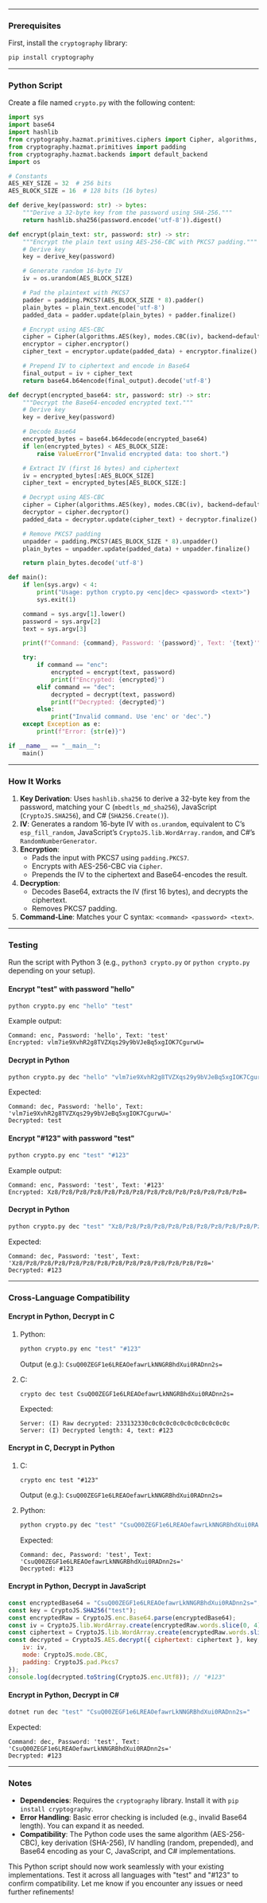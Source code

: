 
---

### Prerequisites
First, install the `cryptography` library:
```bash
pip install cryptography
```

---

### Python Script
Create a file named `crypto.py` with the following content:

```python
import sys
import base64
import hashlib
from cryptography.hazmat.primitives.ciphers import Cipher, algorithms, modes
from cryptography.hazmat.primitives import padding
from cryptography.hazmat.backends import default_backend
import os

# Constants
AES_KEY_SIZE = 32  # 256 bits
AES_BLOCK_SIZE = 16  # 128 bits (16 bytes)

def derive_key(password: str) -> bytes:
    """Derive a 32-byte key from the password using SHA-256."""
    return hashlib.sha256(password.encode('utf-8')).digest()

def encrypt(plain_text: str, password: str) -> str:
    """Encrypt the plain text using AES-256-CBC with PKCS7 padding."""
    # Derive key
    key = derive_key(password)

    # Generate random 16-byte IV
    iv = os.urandom(AES_BLOCK_SIZE)

    # Pad the plaintext with PKCS7
    padder = padding.PKCS7(AES_BLOCK_SIZE * 8).padder()
    plain_bytes = plain_text.encode('utf-8')
    padded_data = padder.update(plain_bytes) + padder.finalize()

    # Encrypt using AES-CBC
    cipher = Cipher(algorithms.AES(key), modes.CBC(iv), backend=default_backend())
    encryptor = cipher.encryptor()
    cipher_text = encryptor.update(padded_data) + encryptor.finalize()

    # Prepend IV to ciphertext and encode in Base64
    final_output = iv + cipher_text
    return base64.b64encode(final_output).decode('utf-8')

def decrypt(encrypted_base64: str, password: str) -> str:
    """Decrypt the Base64-encoded encrypted text."""
    # Derive key
    key = derive_key(password)

    # Decode Base64
    encrypted_bytes = base64.b64decode(encrypted_base64)
    if len(encrypted_bytes) < AES_BLOCK_SIZE:
        raise ValueError("Invalid encrypted data: too short.")

    # Extract IV (first 16 bytes) and ciphertext
    iv = encrypted_bytes[:AES_BLOCK_SIZE]
    cipher_text = encrypted_bytes[AES_BLOCK_SIZE:]

    # Decrypt using AES-CBC
    cipher = Cipher(algorithms.AES(key), modes.CBC(iv), backend=default_backend())
    decryptor = cipher.decryptor()
    padded_data = decryptor.update(cipher_text) + decryptor.finalize()

    # Remove PKCS7 padding
    unpadder = padding.PKCS7(AES_BLOCK_SIZE * 8).unpadder()
    plain_bytes = unpadder.update(padded_data) + unpadder.finalize()

    return plain_bytes.decode('utf-8')

def main():
    if len(sys.argv) < 4:
        print("Usage: python crypto.py <enc|dec> <password> <text>")
        sys.exit(1)

    command = sys.argv[1].lower()
    password = sys.argv[2]
    text = sys.argv[3]

    print(f"Command: {command}, Password: '{password}', Text: '{text}'")

    try:
        if command == "enc":
            encrypted = encrypt(text, password)
            print(f"Encrypted: {encrypted}")
        elif command == "dec":
            decrypted = decrypt(text, password)
            print(f"Decrypted: {decrypted}")
        else:
            print("Invalid command. Use 'enc' or 'dec'.")
    except Exception as e:
        print(f"Error: {str(e)}")

if __name__ == "__main__":
    main()
```

---

### How It Works
1. **Key Derivation**: Uses `hashlib.sha256` to derive a 32-byte key from the password, matching your C (`mbedtls_md_sha256`), JavaScript (`CryptoJS.SHA256`), and C# (`SHA256.Create()`).
2. **IV**: Generates a random 16-byte IV with `os.urandom`, equivalent to C’s `esp_fill_random`, JavaScript’s `CryptoJS.lib.WordArray.random`, and C#’s `RandomNumberGenerator`.
3. **Encryption**: 
   - Pads the input with PKCS7 using `padding.PKCS7`.
   - Encrypts with AES-256-CBC via `Cipher`.
   - Prepends the IV to the ciphertext and Base64-encodes the result.
4. **Decryption**: 
   - Decodes Base64, extracts the IV (first 16 bytes), and decrypts the ciphertext.
   - Removes PKCS7 padding.
5. **Command-Line**: Matches your C syntax: `<command> <password> <text>`.

---

### Testing
Run the script with Python 3 (e.g., `python3 crypto.py` or `python crypto.py` depending on your setup).

#### Encrypt "test" with password "hello"
```bash
python crypto.py enc "hello" "test"
```
Example output:
```
Command: enc, Password: 'hello', Text: 'test'
Encrypted: vlm7ie9XvhR2g8TVZXqs29y9bVJeBq5xgIOK7CgurwU=
```

#### Decrypt in Python
```bash
python crypto.py dec "hello" "vlm7ie9XvhR2g8TVZXqs29y9bVJeBq5xgIOK7CgurwU="
```
Expected:
```
Command: dec, Password: 'hello', Text: 'vlm7ie9XvhR2g8TVZXqs29y9bVJeBq5xgIOK7CgurwU='
Decrypted: test
```

#### Encrypt "#123" with password "test"
```bash
python crypto.py enc "test" "#123"
```
Example output:
```
Command: enc, Password: 'test', Text: '#123'
Encrypted: Xz8/Pz8/Pz8/Pz8/Pz8/Pz8/Pz8/Pz8/Pz8/Pz8/Pz8/Pz8/Pz8/Pz8=
```

#### Decrypt in Python
```bash
python crypto.py dec "test" "Xz8/Pz8/Pz8/Pz8/Pz8/Pz8/Pz8/Pz8/Pz8/Pz8/Pz8/Pz8/Pz8/Pz8="
```
Expected:
```
Command: dec, Password: 'test', Text: 'Xz8/Pz8/Pz8/Pz8/Pz8/Pz8/Pz8/Pz8/Pz8/Pz8/Pz8/Pz8/Pz8/Pz8='
Decrypted: #123
```

---

### Cross-Language Compatibility
#### Encrypt in Python, Decrypt in C
1. Python:
   ```bash
   python crypto.py enc "test" "#123"
   ```
   Output (e.g.): `CsuQ00ZEGF1e6LREAOefawrLkNNGRBhdXui0RADnn2s=`

2. C:
   ```
   crypto dec test CsuQ00ZEGF1e6LREAOefawrLkNNGRBhdXui0RADnn2s=
   ```
   Expected:
   ```
   Server: (I) Raw decrypted: 233132330c0c0c0c0c0c0c0c0c0c0c0c
   Server: (I) Decrypted length: 4, text: #123
   ```

#### Encrypt in C, Decrypt in Python
1. C:
   ```
   crypto enc test "#123"
   ```
   Output (e.g.): `CsuQ00ZEGF1e6LREAOefawrLkNNGRBhdXui0RADnn2s=`

2. Python:
   ```bash
   python crypto.py dec "test" "CsuQ00ZEGF1e6LREAOefawrLkNNGRBhdXui0RADnn2s="
   ```
   Expected:
   ```
   Command: dec, Password: 'test', Text: 'CsuQ00ZEGF1e6LREAOefawrLkNNGRBhdXui0RADnn2s='
   Decrypted: #123
   ```

#### Encrypt in Python, Decrypt in JavaScript
```javascript
const encryptedBase64 = "CsuQ00ZEGF1e6LREAOefawrLkNNGRBhdXui0RADnn2s=";
const key = CryptoJS.SHA256("test");
const encryptedRaw = CryptoJS.enc.Base64.parse(encryptedBase64);
const iv = CryptoJS.lib.WordArray.create(encryptedRaw.words.slice(0, 4));
const ciphertext = CryptoJS.lib.WordArray.create(encryptedRaw.words.slice(4));
const decrypted = CryptoJS.AES.decrypt({ ciphertext: ciphertext }, key, {
    iv: iv,
    mode: CryptoJS.mode.CBC,
    padding: CryptoJS.pad.Pkcs7
});
console.log(decrypted.toString(CryptoJS.enc.Utf8)); // "#123"
```

#### Encrypt in Python, Decrypt in C#
```bash
dotnet run dec "test" "CsuQ00ZEGF1e6LREAOefawrLkNNGRBhdXui0RADnn2s="
```
Expected:
```
Command: dec, Password: 'test', Text: 'CsuQ00ZEGF1e6LREAOefawrLkNNGRBhdXui0RADnn2s='
Decrypted: #123
```

---

### Notes
- **Dependencies**: Requires the `cryptography` library. Install it with `pip install cryptography`.
- **Error Handling**: Basic error checking is included (e.g., invalid Base64 length). You can expand it as needed.
- **Compatibility**: The Python code uses the same algorithm (AES-256-CBC), key derivation (SHA-256), IV handling (random, prepended), and Base64 encoding as your C, JavaScript, and C# implementations.

This Python script should now work seamlessly with your existing implementations. Test it across all languages with "test" and "#123" to confirm compatibility. Let me know if you encounter any issues or need further refinements!